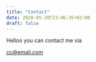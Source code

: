 ```yaml
---
title: "Contact"
date: 2020-05-20T23:46:35+02:00
draft: false
---
```


Helloo you can contact me via

cc@email.com